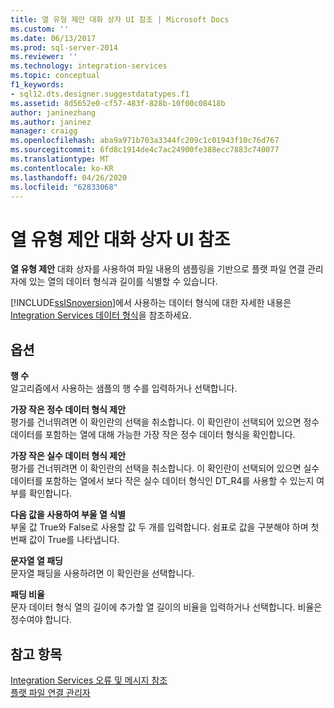 ```yaml
---
title: 열 유형 제안 대화 상자 UI 참조 | Microsoft Docs
ms.custom: ''
ms.date: 06/13/2017
ms.prod: sql-server-2014
ms.reviewer: ''
ms.technology: integration-services
ms.topic: conceptual
f1_keywords:
- sql12.dts.designer.suggestdatatypes.f1
ms.assetid: 8d5652e0-cf57-483f-828b-10f00c08418b
author: janinezhang
ms.author: janinez
manager: craigg
ms.openlocfilehash: aba9a971b703a3344fc209c1c01943f10c76d767
ms.sourcegitcommit: 6fd8c1914de4c7ac24900fe388ecc7883c740077
ms.translationtype: MT
ms.contentlocale: ko-KR
ms.lasthandoff: 04/26/2020
ms.locfileid: "62833068"
---
```

# <a name="suggest-column-types-dialog-box-ui-reference"></a>열 유형 제안 대화 상자 UI 참조
  **열 유형 제안** 대화 상자를 사용하여 파일 내용의 샘플링을 기반으로 플랫 파일 연결 관리자에 있는 열의 데이터 형식과 길이를 식별할 수 있습니다.  
  
 [!INCLUDE[ssISnoversion](../../includes/ssisnoversion-md.md)]에서 사용하는 데이터 형식에 대한 자세한 내용은 [Integration Services 데이터 형식](../data-flow/integration-services-data-types.md)을 참조하세요.  
  
## <a name="options"></a>옵션  
 **행 수**  
 알고리즘에서 사용하는 샘플의 행 수를 입력하거나 선택합니다.  
  
 **가장 작은 정수 데이터 형식 제안**  
 평가를 건너뛰려면 이 확인란의 선택을 취소합니다. 이 확인란이 선택되어 있으면 정수 데이터를 포함하는 열에 대해 가능한 가장 작은 정수 데이터 형식을 확인합니다.  
  
 **가장 작은 실수 데이터 형식 제안**  
 평가를 건너뛰려면 이 확인란의 선택을 취소합니다. 이 확인란이 선택되어 있으면 실수 데이터를 포함하는 열에서 보다 작은 실수 데이터 형식인 DT_R4를 사용할 수 있는지 여부를 확인합니다.  
  
 **다음 값을 사용하여 부울 열 식별**  
 부울 값 True와 False로 사용할 값 두 개를 입력합니다. 쉼표로 값을 구분해야 하며 첫 번째 값이 True를 나타냅니다.  
  
 **문자열 열 패딩**  
 문자열 패딩을 사용하려면 이 확인란을 선택합니다.  
  
 **패딩 비율**  
 문자 데이터 형식 열의 길이에 추가할 열 길이의 비율을 입력하거나 선택합니다. 비율은 정수여야 합니다.  
  
## <a name="see-also"></a>참고 항목  
 [Integration Services 오류 및 메시지 참조](../integration-services-error-and-message-reference.md)   
 [플랫 파일 연결 관리자](file-connection-manager.md)  
  
  
